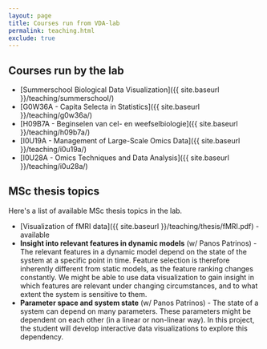 ```yaml
---
layout: page
title: Courses run from VDA-lab
permalink: teaching.html
exclude: true
---
```

## Courses run by the lab

* [Summerschool Biological Data Visualization]({{ site.baseurl }}/teaching/summerschool/)
* [G0W36A - Capita Selecta in Statistics]({{ site.baseurl }}/teaching/g0w36a/)
* [H09B7A - Beginselen van cel- en weefselbiologie]({{ site.baseurl }}/teaching/h09b7a/)
* [I0U19A - Management of Large-Scale Omics Data]({{ site.baseurl }}/teaching/i0u19a/)
* [I0U28A - Omics Techniques and Data Analysis]({{ site.baseurl }}/teaching/i0u28a/)

## MSc thesis topics

Here's a list of available MSc thesis topics in the lab.

* [Visualization of fMRI data]({{ site.baseurl }}/teaching/thesis/fMRI.pdf) - available
* **Insight into relevant features in dynamic models** (w/ Panos Patrinos) - The relevant features in a dynamic model depend on the state of the system at a specific point in time. Feature selection is therefore inherently different from static models, as the feature ranking changes constantly. We might be able to use data visualization to gain insight in which features are relevant under changing circumstances, and to what extent the system is sensitive to them.
* **Parameter space and system state** (w/ Panos Patrinos) - The state of a system can depend on many parameters. These parameters might be dependent on each other (in a linear or non-linear way). In this project, the student will develop interactive data visualizations to explore this dependency.
